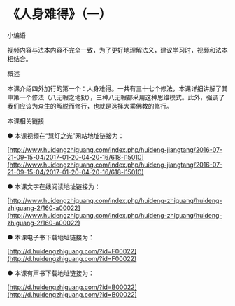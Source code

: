 # 《人身难得》（一）

小编语

视频内容与法本内容不完全一致，为了更好地理解法义，建议学习时，视频和法本相结合。

概述

本课介绍四外加行的第一个：人身难得。一共有三十七个修法，本课详细讲解了其中第一个修法（八无暇之地狱），三种八无暇都采用这种思维模式。此外，强调了我们应该为众生的解脱而修行，也就是选择大乘佛教的修行。

本课相关链接

● 本课视频在“慧灯之光”网站地址链接为：

[http://www.huidengzhiguang.com/index.php/huideng-jiangtang/2016-07-21-09-15-04/2017-01-20-04-20-16/618-l15010](http://www.huidengzhiguang.com/index.php/huideng-jiangtang/2016-07-21-09-15-04/2017-01-20-04-20-16/618-l15010)

● 本课文字在线阅读地址链接为：

[http://www.huidengzhiguang.com/index.php/huideng-zhiguang/huideng-zhiguang-2/160-a00022](http://www.huidengzhiguang.com/index.php/huideng-zhiguang/huideng-zhiguang-2/160-a00022)

● 本课电子书下载地址链接为：

[http://d.huidengzhiguang.com/?id=F00022](http://d.huidengzhiguang.com/?id=F00022)

● 本课有声书下载地址链接为：

[http://d.huidengzhiguang.com/?id=B00022](http://d.huidengzhiguang.com/?id=B00022)

